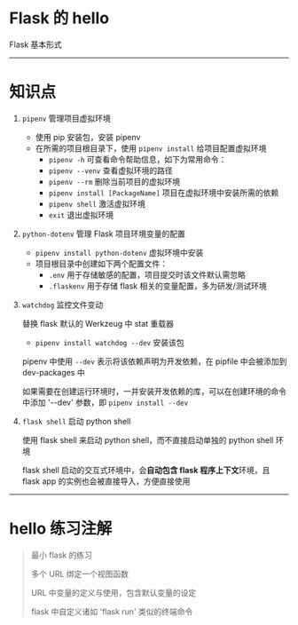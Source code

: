 # Flask 的 hello

Flask 基本形式

* * *

# 知识点

1.  `pipenv`  管理项目虚拟环境

    -   使用 pip 安装包，安装 pipenv
    -   在所需的项目根目录下，使用 `pipenv install` 给项目配置虚拟环境
        -   `pipenv -h` 可查看命令帮助信息，如下为常用命令：
        -   `pipenv --venv` 查看虚拟环境的路径  
        -   `pipenv --rm` 删除当前项目的虚拟环境
        -   `pipenv install [PackageName]` 项目在虚拟环境中安装所需的依赖
        -   `pipenv shell`  激活虚拟环境
        -   `exit` 退出虚拟环境

2.  `python-dotenv` 管理 Flask 项目环境变量的配置

    -   `pipenv install python-dotenv` 虚拟环境中安装
    -   项目根目录中创建如下两个配置文件：
        -   `.env`  用于存储敏感的配置，项目提交时该文件默认需忽略
        -   `.flaskenv` 用于存储 flask 相关的变量配置，多为研发/测试环境

3.  `watchdog` 监控文件变动

    替换 flask 默认的 Werkzeug 中 stat 重载器

    -   `pipenv install watchdog --dev`   安装该包

    pipenv 中使用 `--dev` 表示将该依赖声明为开发依赖，在 pipfile 中会被添加到 dev-packages 中

    如果需要在创建运行环境时，一并安装开发依赖的库，可以在创建环境的命令中添加 '--dev' 参数，即 `pipenv install --dev`

4.  `flask shell` 启动 python shell

    使用 flask shell 来启动 python shell，而不直接启动单独的 python shell 环境

    flask shell 启动的交互式环境中，会**自动包含 flask 程序上下文**环境，且 flask app 的实例也会被直接导入，方便直接使用

* * *

# hello 练习注解

> 最小 flask 的练习
>
> 多个 URL 绑定一个视图函数
>
> URL 中变量的定义与使用，包含默认变量的设定
>
> flask 中自定义诸如 'flask run' 类似的终端命令
